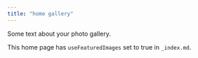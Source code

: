 ```yaml
---
title: "home gallery"
---
```


Some text about your photo gallery.

This home page has `useFeaturedImages` set to true in `_index.md`.